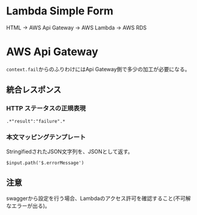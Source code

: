 # Lambda Simple Form

HTML -> AWS Api Gateway -> AWS Lambda -> AWS RDS

# AWS Api Gateway

`context.fail`からのふりわけにはApi Gateway側で多少の加工が必要になる。

## 統合レスポンス

### HTTP ステータスの正規表現

```
.*"result":"failure".*
```

### 本文マッピングテンプレート

StringifiedされたJSON文字列を、JSONとして返す。

```
$input.path('$.errorMessage')
```

## 注意

swaggerから設定を行う場合、Lambdaのアクセス許可を確認すること(不可解なエラーが出る)。